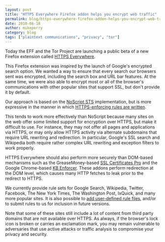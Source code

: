 ```yaml
---
layout: post
title: "HTTPS Everywhere Firefox addon helps you encrypt web traffic"
permalink: blog/https-everywhere-firefox-addon-helps-you-encrypt-web-traffic
date: 2010-06-18
author: mikeperry
category: blog
tags: ["plaintext communications", "privacy", "tor"]
---
```


Today the EFF and the Tor Project are launching a public beta of a new Firefox extension called [HTTPS Everywhere](https://eff.org/https-everywhere/).

This Firefox extension was inspired by the launch of Google's encrypted search option. We wanted a way to ensure that every search our browsers sent was encrypted, including the search box and URL bar features. At the same time, we were also able to encrypt most or all of the browser's communications with other popular sites that support SSL, but don't provide it by default.

Our approach is based on the [NoScript STS](http://hackademix.net/2009/09/23/strict-transport-security-in-noscript/) implementation, but is more expressive in the manner in which [HTTPS-enforcing rules are written](https://www.eff.org/https-everywhere/rulesets).

This tends to work more effectively than NoScript because many sites on the web offer some limited support for encryption over HTTPS, but make it difficult to use. For instance, they may not offer all pages and applications via HTTPS, or may only allow HTTPS activity via alternate subdomains that require URL rewriting and redirection. In particular, Google's SSL search and Wikipedia both require rather complex URL rewriting and exception filters to work properly.

HTTPS Everywhere should also perform more securely than DOM-based mechanisms such as the GreaseMoney-based [SSL Certificates Pro](http://userscripts.org/scripts/show/72944) and the Google Chrome-based [KB Enforcer](https://chrome.google.com/extensions/detail/flcpelgcagfhfoegekianiofphddckof?hl=en). These addons perform redirection at the DOM level, which causes many HTTP fetches to leak prior to the redirect to HTTPS.

We currently provide rule sets for Google Search, Wikipedia, Twitter, Facebook, The New York Times, The Washington Post, IxQuick, and many more popular sites. It is also possible to [add user-defined rule files](https://www.eff.org/https-everywhere/rulesets), and/or to submit rules to us for inclusion in future versions.

Note that some of these sites still include a lot of content from third party domains that are not available over HTTPS. As always, if the browser's lock icon is broken or carries an exclamation mark, you may remain vulnerable to adversaries that use active attacks or traffic analysis to compromise your privacy and security.

